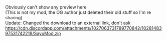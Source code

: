 Obviously can't show any preview here  
(This is not my mod, the OG author just deleted their old stuff so I'm re sharing)  
Update: Changed the download to an external link, don't ask  
https://cdn.discordapp.com/attachments/1027063731789770842/1028148397531742218/SayuMod.zip